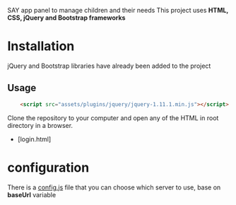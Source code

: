 SAY app panel to manage children and their needs
This project uses **HTML, CSS, jQuery and Bootstrap frameworks**

# Installation
jQuery and Bootstrap libraries have already been added to the project

## Usage
```html
    <script src="assets/plugins/jquery/jquery-1.11.1.min.js"></script>
```

Clone the repository to your computer and open any of the HTML in root directory in a browser.
* [login.html]

# configuration
There is a [config.js](assets/js/config.js) file that you can choose which server to use, base on **baseUrl** variable